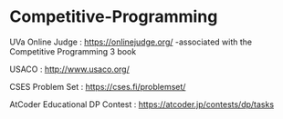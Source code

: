 # Competitive-Programming

UVa Online Judge : https://onlinejudge.org/
  -associated with the Competitive Programming 3 book

USACO : http://www.usaco.org/

CSES Problem Set : https://cses.fi/problemset/

AtCoder Educational DP Contest : https://atcoder.jp/contests/dp/tasks
